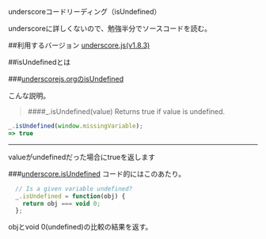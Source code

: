 underscoreコードリーディング（isUndefined）

underscoreに詳しくないので、勉強半分でソースコードを読む。



##利用するバージョン
[underscore.js(v1.8.3)](https://github.com/jashkenas/underscore/tree/1.8.3)


##isUndefinedとは


###[underscorejs.orgのisUndefined](http://underscorejs.org/#isUndefined)

こんな説明。
>####_.isUndefined(value) 
Returns true if value is undefined.

```javascript
_.isUndefined(window.missingVariable);
=> true
```

------------- 
valueがundefinedだった場合にtrueを返します

###[underscore.isUndefined](https://github.com/jashkenas/underscore/blob/1.8.3/underscore.js#L1260)
コード的にはこのあたり。

```javascript
  // Is a given variable undefined?
  _.isUndefined = function(obj) {
    return obj === void 0;
  };

```

objとvoid 0(undefined)の比較の結果を返す。
